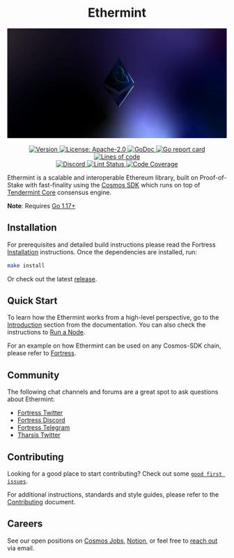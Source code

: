 <!--
parent:
  order: false
-->

<div align="center">
  <h1> Ethermint </h1>
</div>

![banner](docs/ethermint.jpg)

<div align="center">
  <a href="https://github.com/kshlsa/ethermint/releases/latest">
    <img alt="Version" src="https://img.shields.io/github/tag/kshlsa/ethermint.svg" />
  </a>
  <a href="https://github.com/kshlsa/ethermint/blob/main/LICENSE">
    <img alt="License: Apache-2.0" src="https://img.shields.io/github/license/kshlsa/ethermint.svg" />
  </a>
  <a href="https://pkg.go.dev/github.com/kshlsa/ethermint">
    <img alt="GoDoc" src="https://godoc.org/github.com/kshlsa/ethermint?status.svg" />
  </a>
  <a href="https://goreportcard.com/report/github.com/kshlsa/ethermint">
    <img alt="Go report card" src="https://goreportcard.com/badge/github.com/kshlsa/ethermint"/>
  </a>
  <a href="https://bestpractices.coreinfrastructure.org/projects/5018">
    <img alt="Lines of code" src="https://img.shields.io/tokei/lines/github/kshlsa/ethermint">
  </a>
</div>
<div align="center">
  <a href="https://discord.gg/trje9XuAmy">
    <img alt="Discord" src="https://img.shields.io/discord/809048090249134080.svg" />
  </a>
  <a href="https://github.com/kshlsa/ethermint/actions?query=branch%3Amain+workflow%3ALint">
    <img alt="Lint Status" src="https://github.com/kshlsa/ethermint/actions/workflows/lint.yml/badge.svg?branch=main" />
  </a>
  <a href="https://codecov.io/gh/kshlsa/ethermint">
    <img alt="Code Coverage" src="https://codecov.io/gh/kshlsa/ethermint/branch/main/graph/badge.svg" />
  </a>
</div>

Ethermint is a scalable and interoperable Ethereum library, built on Proof-of-Stake with fast-finality using the [Cosmos SDK](https://github.com/cosmos/cosmos-sdk/) which runs on top of [Tendermint Core](https://github.com/tendermint/tendermint) consensus engine.

**Note**: Requires [Go 1.17+](https://golang.org/dl/)

## Installation

For prerequisites and detailed build instructions please read the Fortress [Installation](https://fortress.dev/quickstart/installation.html) instructions. Once the dependencies are installed, run:

```bash
make install
```

Or check out the latest [release](https://github.com/kshlsa/ethermint/releases).

## Quick Start

To learn how the Ethermint works from a high-level perspective, go to the [Introduction](https://fortress.dev/intro/overview.html) section from the documentation. You can also check the instructions to [Run a Node](https://fortress.dev/quickstart/run_node.html).

For an example on how Ethermint can be used on any Cosmos-SDK chain, please refer to [Fortress](https://www.github.com/kshlsa/fortress).

## Community

The following chat channels and forums are a great spot to ask questions about Ethermint:

- [Fortress Twitter](https://twitter.com/FortressOrg)
- [Fortress Discord](https://discord.gg/trje9XuAmy)
- [Fortress Telegram](https://t.me/FortressOrg)
- [Tharsis Twitter](https://twitter.com/TharsisHQ)

## Contributing

Looking for a good place to start contributing? Check out some [`good first issues`](https://github.com/kshlsa/ethermint/issues?q=is%3Aopen+is%3Aissue+label%3A%22good+first+issue%22).

For additional instructions, standards and style guides, please refer to the [Contributing](./CONTRIBUTING.md) document.

## Careers

See our open positions on [Cosmos Jobs](https://jobs.cosmos.network/project/fortress-d0sk1uxuh-remote/), [Notion](https://kshlsa.notion.site), or feel free to [reach out](mailto:careers@thars.is) via email.
